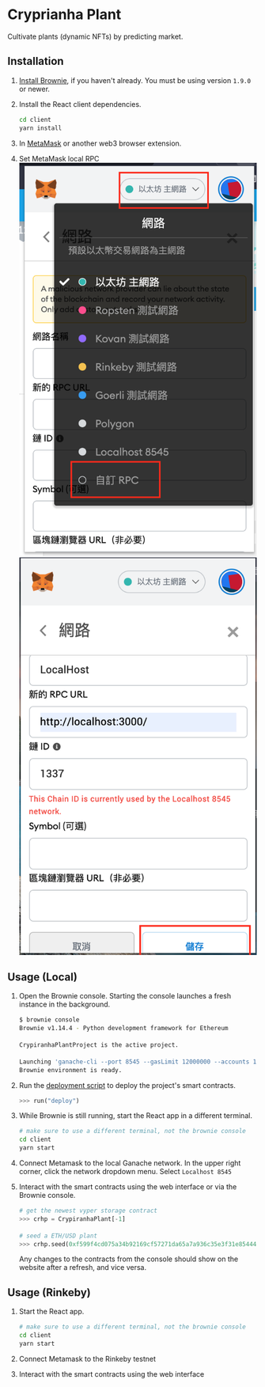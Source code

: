 # Cryprianha Plant
Cultivate plants (dynamic NFTs) by predicting market. 

## Installation

1. [Install Brownie](https://eth-brownie.readthedocs.io/en/stable/install.html), if you haven't already. You must be using version `1.9.0` or newer.

2. Install the React client dependencies.

    ```bash
    cd client
    yarn install
    ```

3. In [MetaMask](https://metamask.io/) or another web3 browser extension.

4. Set MetaMask local RPC
![Custom RPC](assets/CustomRPC.png)
![Custom settings](assets/CustomSettings.png)

## Usage (Local)

1. Open the Brownie console. Starting the console launches a fresh instance in the background.

    ```bash
    $ brownie console
    Brownie v1.14.4 - Python development framework for Ethereum

    CrypiranhaPlantProject is the active project.

    Launching 'ganache-cli --port 8545 --gasLimit 12000000 --accounts 10 --hardfork istanbul --mnemonic hill law jazz limb penalty escape public dish stand bracket blue jar'...
    Brownie environment is ready.
    ```

2. Run the [deployment script](scripts/deploy.py) to deploy the project's smart contracts.

    ```python
    >>> run("deploy")
    ```

3. While Brownie is still running, start the React app in a different terminal.

    ```bash
    # make sure to use a different terminal, not the brownie console
    cd client
    yarn start
    ```

4. Connect Metamask to the local Ganache network. In the upper right corner, click the network dropdown menu. Select `Localhost 8545`


5. Interact with the smart contracts using the web interface or via the Brownie console.

    ```python
    # get the newest vyper storage contract
    >>> crhp = CrypiranhaPlant[-1]

    # seed a ETH/USD plant
    >>> crhp.seed(0xf599f4cd075a34b92169cf57271da65a7a936c35e3f31e854447fbb3e7eb736d)
    ```

    Any changes to the contracts from the console should show on the website after a refresh, and vice versa.


## Usage (Rinkeby)

1. Start the React app.

    ```bash
    # make sure to use a different terminal, not the brownie console
    cd client
    yarn start
    ```
2. Connect Metamask to the Rinkeby testnet

3. Interact with the smart contracts using the web interface